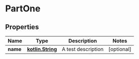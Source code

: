 # PartOne

## Properties
Name | Type | Description | Notes
------------ | ------------- | ------------- | -------------
**name** | [**kotlin.String**](.md) | A test description |  [optional]
